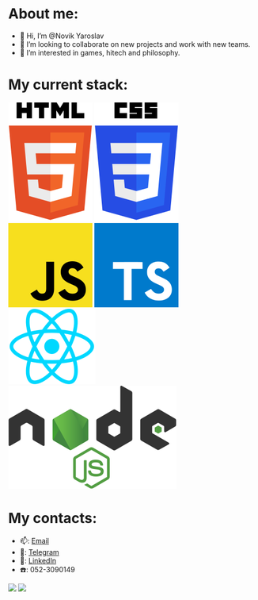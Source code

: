 # About me:
- 👋 Hi, I’m @Novik Yaroslav
- 💞️ I’m looking to collaborate on new projects and work with new teams.
- 👀 I’m interested in games, hitech and philosophy.

# My current stack:

![Image alt](https://github.com/NovikYaroslav/NovikYaroslav/blob/main/html-5.svg)
![Image alt](https://github.com/NovikYaroslav/NovikYaroslav/blob/main/css-3.svg)
![Image alt](https://github.com/NovikYaroslav/NovikYaroslav/blob/main/javascript.svg)
![Image alt](https://github.com/NovikYaroslav/NovikYaroslav/blob/main/typescript.svg)
![Image alt](https://github.com/NovikYaroslav/NovikYaroslav/blob/main/react.svg)
![Image alt](https://github.com/NovikYaroslav/NovikYaroslav/blob/main/node-js.svg)

# My contacts: 
-  :mailbox:: [Email](yaroslavnowik@yandex.ru)
-  :calling:: [Telegram](https://t.me/iKodzima)
-  :pencil:: [LinkedIn](https://www.linkedin.com/in/yaroslav-novik)
-  :telephone:: 052-3090149


![](http://github-profile-summary-cards.vercel.app/api/cards/stats?username=NovikYaroslav&theme=github_dark)
![](http://github-profile-summary-cards.vercel.app/api/cards/repos-per-language?username=NovikYaroslav&theme=github_dark)
<!-- ![](http://github-profile-summary-cards.vercel.app/api/cards/most-commit-language?username=NovikYaroslav&theme=github_dark) -->

<!---
NovikYaroslav/NovikYaroslav is a ✨ special ✨ repository because its `README.md` (this file) appears on your GitHub profile.
You can click the Preview link to take a look at your changes.
--->
